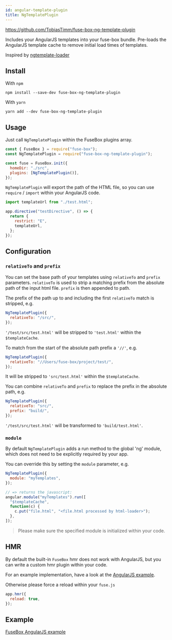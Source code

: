 ```yaml
---
id: angular-template-plugin
title: NgTemplatePlugin
---
```


https://github.com/TobiasTimm/fuse-box-ng-template-plugin

Includes your AngularJS templates into your fuse-box bundle. Pre-loads the
AngularJS template cache to remove initial load times of templates.

Inspired by
[ngtemplate-loader](https://github.com/WearyMonkey/ngtemplate-loader)

## Install

With `npm`

```shell
npm install --save-dev fuse-box-ng-template-plugin
```

With `yarn`

```shell
yarn add --dev fuse-box-ng-template-plugin
```

## Usage

Just call `NgTemplatePlugin` within the FuseBox plugins array.

```js
const { FuseBox } = require("fuse-box");
const NgTemplatePlugin = require("fuse-box-ng-template-plugin");

const fuse = FuseBox.init({
  homeDir: "./src",
  plugins: [NgTemplatePlugin()],
});
```

`NgTemplatePlugin` will export the path of the HTML file, so you can use
`require` / `import` within your AngularJS code.

```js
import templateUrl from "./test.html";

app.directive("testDirective", () => {
  return {
    restrict: "E",
    templateUrl,
  };
});
```

## Configuration

### `relativeTo` and `prefix`

You can set the base path of your templates using `relativeTo` and `prefix`
parameters. `relativeTo` is used to strip a matching prefix from the absolute
path of the input html file. `prefix` is then appended to path.

The prefix of the path up to and including the first `relativeTo` match is
stripped, e.g.

```js
NgTemplatePlugin({
  relativeTo: "/src/",
});
```

`'/test/src/test.html'` will be stripped to `'test.html'` within the
`$templateCache`.

To match from the start of the absolute path prefix a `'//'`, e.g.

```js
NgTemplatePlugin({
  relativeTo: "//Users/fuse-box/project/test/",
});
```

It will be stripped to `'src/test.html'` within the `$templateCache`.

You can combine `relativeTo` and `prefix` to replace the prefix in the absolute
path, e.g.

```js
NgTemplatePlugin({
  relativeTo: "src/",
  prefix: "build/",
});
```

`'/test/src/test.html'` will be transformed to `'build/test.html'`.

### `module`

By default `NgTemplatePlugin` adds a run method to the global 'ng' module, which
does not need to be explicitly required by your app.

You can override this by setting the `module` parameter, e.g.

```javascript
NgTemplatePlugin({
  module: "myTemplates",
});

// => returns the javascript:
angular.module("myTemplates").run([
  "$templateCache",
  function(c) {
    c.put("file.html", "<file.html processed by html-loader>");
  },
]);
```

> Please make sure the specified module is initialized within your code.

## HMR

By default the built-in `FuseBox` hmr does not work with AngularJS, but you can
write a custom hmr plugin within your code.

For an example implementation, have a look at the
[AngularJS example](https://github.com/TobiasTimm/fuse-box-angularjs-example).

Otherwise please force a reload within your `fuse.js`

```js
app.hmr({
  reload: true,
});
```

## Example

[FuseBox AngularJS example](https://github.com/TobiasTimm/fuse-box-angularjs-example)
